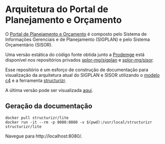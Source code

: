 # Arquitetura do Portal de Planejamento e Orçamento

O [Portal de Planejamento e Orçamento](http://www.orcamento.mg.gov.br/) é composto pelo Sistema de Informações Gerenciais e de Planejamento (SIGPLAN) e pelo Sistema Orçamentário (SISOR). 

Uma versão estática do código fonte obtida junto a [Prodemge](https://www.prodemge.gov.br/) está disponível nos repositórios privados [splor-mg/sigplan](https://github.com/splor-mg/sigplan) e [splor-mg/sisor](https://github.com/splor-mg/sisor).

Esse repositório é um esforço de construção de documentação para visualização da arquitetura atual do SIGPLAN e SISOR utilizando o [modelo c4](https://c4model.com/) e a ferramenta [structurizr](https://structurizr.com/).

A última versão pode ser visualizada [aqui](https://htmlpreview.github.io/?https://github.com/splor-mg/portal-planejamento-orcamento-arch/blob/main/index.html).

## Geração da documentação

```
docker pull structurizr/lite
docker run -it --rm -p 8080:8080 -v $(pwd):/usr/local/structurizr structurizr/lite
```

Navegue para http://localhost:8080/.